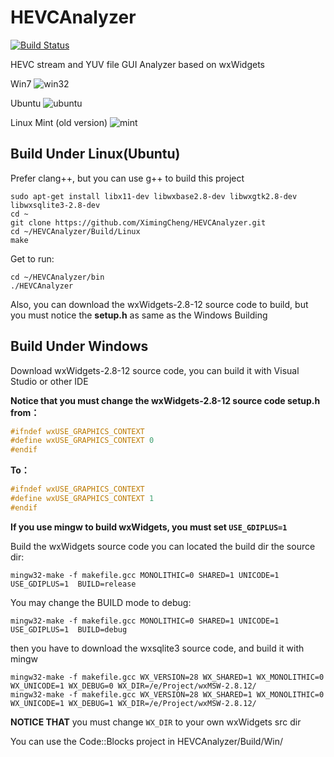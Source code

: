 HEVCAnalyzer
============
[![Build Status](https://api.travis-ci.org/XimingCheng/HEVCAnalyzer.png)](https://travis-ci.org/XimingCheng/HEVCAnalyzer)

HEVC stream and YUV file GUI Analyzer based on wxWidgets

Win7
![win32](https://cloud.githubusercontent.com/assets/2611722/4261031/818d5156-3b5a-11e4-9e2a-6b527ae4e3f9.png)

Ubuntu
![ubuntu](https://cloud.githubusercontent.com/assets/2611722/4212011/ab9afc00-3894-11e4-95c8-ca3febcffe64.png)

Linux Mint (old version)
![mint](https://f.cloud.github.com/assets/2611722/1792373/710f7022-699e-11e3-8415-6e2f1dfc60e5.jpg)

Build Under Linux(Ubuntu)
-------------------------

Prefer clang++, but you can use g++ to build this project

    sudo apt-get install libx11-dev libwxbase2.8-dev libwxgtk2.8-dev libwxsqlite3-2.8-dev
    cd ~
    git clone https://github.com/XimingCheng/HEVCAnalyzer.git
    cd ~/HEVCAnalyzer/Build/Linux
    make
    
Get to run:

    cd ~/HEVCAnalyzer/bin
    ./HEVCAnalyzer
    
Also, you can download the wxWidgets-2.8-12 source code to build, but you must notice the **setup.h** as same as the Windows Building

Build Under Windows
-------------------

Download wxWidgets-2.8-12 source code, you can build it with Visual Studio or other IDE

**Notice that you must change the wxWidgets-2.8-12 source code setup.h from：**

```C
#ifndef wxUSE_GRAPHICS_CONTEXT
#define wxUSE_GRAPHICS_CONTEXT 0
#endif
```

**To：**

```C
#ifndef wxUSE_GRAPHICS_CONTEXT
#define wxUSE_GRAPHICS_CONTEXT 1
#endif
```

**If you use mingw to build wxWidgets, you must set `USE_GDIPLUS=1`**

Build the wxWidgets source code you can located the build dir the source dir:

    mingw32-make -f makefile.gcc MONOLITHIC=0 SHARED=1 UNICODE=1 USE_GDIPLUS=1  BUILD=release

You may change the BUILD mode to debug:

    mingw32-make -f makefile.gcc MONOLITHIC=0 SHARED=1 UNICODE=1 USE_GDIPLUS=1  BUILD=debug

then you have to download the wxsqlite3 source code, and build it with mingw

    mingw32-make -f makefile.gcc WX_VERSION=28 WX_SHARED=1 WX_MONOLITHIC=0 WX_UNICODE=1 WX_DEBUG=0 WX_DIR=/e/Project/wxMSW-2.8.12/
    mingw32-make -f makefile.gcc WX_VERSION=28 WX_SHARED=1 WX_MONOLITHIC=0 WX_UNICODE=1 WX_DEBUG=1 WX_DIR=/e/Project/wxMSW-2.8.12/

**NOTICE THAT** you must change `WX_DIR` to your own wxWidgets src dir

You can use the Code::Blocks project in HEVCAnalyzer/Build/Win/
